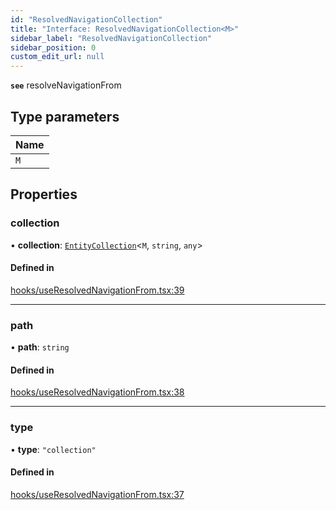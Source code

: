 ```yaml
---
id: "ResolvedNavigationCollection"
title: "Interface: ResolvedNavigationCollection<M>"
sidebar_label: "ResolvedNavigationCollection"
sidebar_position: 0
custom_edit_url: null
---
```


**`see`** resolveNavigationFrom

## Type parameters

| Name |
| :------ |
| `M` |

## Properties

### collection

• **collection**: [`EntityCollection`](EntityCollection)<`M`, `string`, `any`\>

#### Defined in

[hooks/useResolvedNavigationFrom.tsx:39](https://github.com/Camberi/firecms/blob/2d60fba/src/hooks/useResolvedNavigationFrom.tsx#L39)

___

### path

• **path**: `string`

#### Defined in

[hooks/useResolvedNavigationFrom.tsx:38](https://github.com/Camberi/firecms/blob/2d60fba/src/hooks/useResolvedNavigationFrom.tsx#L38)

___

### type

• **type**: ``"collection"``

#### Defined in

[hooks/useResolvedNavigationFrom.tsx:37](https://github.com/Camberi/firecms/blob/2d60fba/src/hooks/useResolvedNavigationFrom.tsx#L37)
